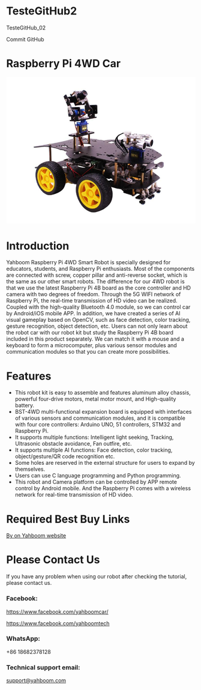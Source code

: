 # TesteGitHub2
TesteGitHub_02

Commit GitHub

# Raspberry Pi 4WD Car
![](https://github.com/YahboomTechnology/RaspberryPi-4WD-Car/blob/master/Yahboom_Pi4WD.png)
# Introduction
Yahboom Raspberry Pi 4WD Smart Robot is specially designed for educators, students, and Raspberry Pi enthusiasts. Most of the components are connected with screw, copper pillar and anti-reverse socket, which is the same as our other smart robots. The difference for our 4WD robot is that we use the latest Raspberry Pi 4B board as the core controller and HD camera with two degrees of freedom. Through the 5G WIFI network of Raspberry Pi, the real-time transmission of HD video can be realized. Coupled with the high-quality Bluetooth 4.0 module, so we can control car by Android/iOS mobile APP. In addition, we have created a series of AI visual gameplay based on OpenCV, such as face detection, color tracking, gesture recognition, object detection, etc. Users can not only learn about the robot car with our robot kit but study the Raspberry Pi 4B board included in this product separately. We can match it with a mouse and a keyboard to form a microcomputer, plus various sensor modules and communication modules so that you can create more possibilities.
# Features
* This robot kit is easy to assemble and features aluminum alloy chassis, powerful four-drive motors, metal motor mount, and High-quality battery.
* BST-4WD multi-functional expansion board is equipped with interfaces of various sensors and communication modules, and it is compatible with four core controllers: Arduino UNO, 51 controllers, STM32 and Raspberry Pi.
* It supports multiple functions: Intelligent light seeking, Tracking, Ultrasonic obstacle avoidance, Fan outfire, etc.
* It supports multiple AI functions: Face detection, color tracking, object/gesture/QR code recognition etc.
* Some holes are reserved in the external structure for users to expand by themselves.
* Users can use C language programming and Python programming.
* This robot and Camera platform can be controlled by APP remote control by Android mobile. And the Raspberry Pi comes with a wireless network for real-time transmission of  HD video.

# Required Best Buy Links
[By on Yahboom website](https://category.yahboom.net/collections/rp-smart-robot/products/4wdrobot)

# Please Contact Us
If you have any problem when using our robot after checking the tutorial, please contact us.

### Facebook: 
https://www.facebook.com/yahboomcar/ 
  
https://www.facebook.com/yahboomtech
### WhatsApp:
+86 18682378128

### Technical support email: 
support@yahboom.com
